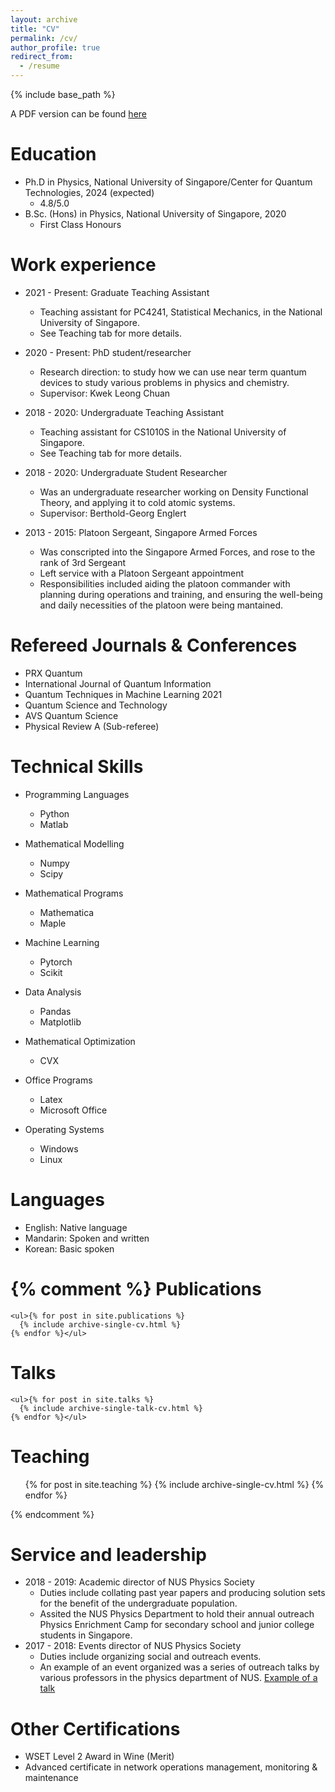 ```yaml
---
layout: archive
title: "CV"
permalink: /cv/
author_profile: true
redirect_from:
  - /resume
---
```


{% include base_path %}

A PDF version can be found [here](https://drive.google.com/file/d/1X2My0Cg8eUMC4dmact9RqTwF2iYHFwJe/view?usp=sharing)

Education
======
* Ph.D in Physics, National University of Singapore/Center for Quantum Technologies, 2024 (expected)
  * 4.8/5.0
* B.Sc. (Hons) in Physics, National University of Singapore, 2020 
  * First Class Honours

Work experience
======
* 2021 - Present: Graduate Teaching Assistant
  * Teaching assistant for PC4241, Statistical Mechanics, in the National University of Singapore. 
  * See Teaching tab for more details.

* 2020 - Present: PhD student/researcher
  * Research direction: to study how we can use near term quantum devices to study various problems in physics and chemistry.
  * Supervisor: Kwek Leong Chuan

* 2018 - 2020: Undergraduate Teaching Assistant
  * Teaching assistant for CS1010S in the National University of Singapore. 
  * See Teaching tab for more details.

* 2018 - 2020: Undergraduate Student Researcher
  * Was an undergraduate researcher working on Density Functional Theory, and applying it to cold atomic systems.
  * Supervisor: Berthold-Georg Englert

* 2013 - 2015: Platoon Sergeant, Singapore Armed Forces
  * Was conscripted into the Singapore Armed Forces, and rose to the rank of 3rd Sergeant
  * Left service with a Platoon Sergeant appointment
  * Responsibilities included aiding the platoon commander with planning during operations and training, and ensuring the well-being and daily necessities of the platoon were being mantained.

Refereed Journals & Conferences
======
* PRX Quantum
* International Journal of Quantum Information
* Quantum Techniques in Machine Learning 2021
* Quantum Science and Technology
* AVS Quantum Science
* Physical Review A (Sub-referee)

Technical Skills
======
* Programming Languages
  * Python
  * Matlab

* Mathematical Modelling
  * Numpy
  * Scipy

* Mathematical Programs
  * Mathematica
  * Maple

* Machine Learning
  * Pytorch
  * Scikit

* Data Analysis
  * Pandas
  * Matplotlib

* Mathematical Optimization
  * CVX

* Office Programs
  * Latex
  * Microsoft Office

* Operating Systems
  * Windows
  * Linux

Languages
=====
* English: Native language
* Mandarin: Spoken and written
* Korean: Basic spoken

{% comment %} 
  Publications
  ======
    <ul>{% for post in site.publications %}
      {% include archive-single-cv.html %}
    {% endfor %}</ul>
    
  Talks
  ======
    <ul>{% for post in site.talks %}
      {% include archive-single-talk-cv.html %}
    {% endfor %}</ul>


Teaching
======
  <ul>{% for post in site.teaching %}
    {% include archive-single-cv.html %}
  {% endfor %}</ul>

{% endcomment %}  

Service and leadership
======
* 2018 - 2019: Academic director of NUS Physics Society
  * Duties include collating past year papers and producing solution sets for the benefit of the undergraduate population.
  * Assited the NUS Physics Department to hold their annual outreach Physics Enrichment Camp for secondary school and junior college students in Singapore.
* 2017 - 2018: Events director of NUS Physics Society
  * Duties include organizing social and outreach events.
  * An example of an event organized was a series of outreach talks by various professors in the physics department of NUS. [Example of a talk](https://www.youtube.com/watch?v=e_UnaD_u1MU)

Other Certifications
=====
* WSET Level 2 Award in Wine (Merit)
* Advanced certificate in network operations management, monitoring & maintenance


